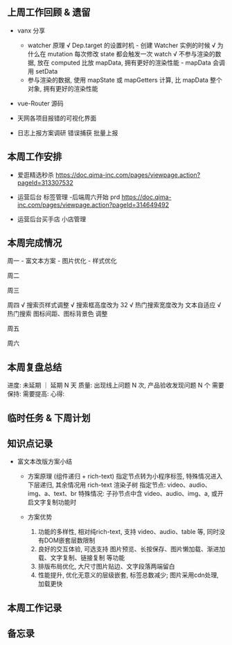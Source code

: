 ## 上周工作回顾 & 遗留
  - vanx 分享
    - watcher 原理
    √ Dep.target 的设置时机 - 创建 Watcher 实例的时候
    √ 为什么在 mutation 每次修改 state 都会触发一次 watch
    √ 不参与渲染的数据, 放在 computed 比放 mapData, 拥有更好的渲染性能 - mapData 会调用 setData
    - 参与渲染的数据, 使用 mapState 或 mapGetters 计算, 比 mapData 整个对象, 拥有更好的渲染性能
  - vue-Router 源码
  - 天网各项目报错的可视化界面

  - 日志上报方案调研
    错误捕获
    批量上报

## 本周工作安排
  - 爱逛精选秒杀 https://doc.qima-inc.com/pages/viewpage.action?pageId=313307532
  - 运营后台 标签管理 -后端周六开始
    prd https://doc.qima-inc.com/pages/viewpage.action?pageId=314649492

  - 运营后台买手店 小店管理

## 本周完成情况
  周一
    - 富文本方案
      - 图片优化
      - 样式优化
  
  周二 
  
  周三
  
  周四 
    √ 搜索页样式调整
      √ 搜索框高度改为 32
      √ 热门搜索宽度改为 文本自适应
      √ 热门搜索 图标间距、图标背景色 调整
    
  周五

  周六
    
## 本周复盘总结
  进度: 未延期 ｜ 延期 N 天
  质量: 出现线上问题 N 次, 产品验收发现问题 N 个
  需要保持:
  需要提高:
  心得:

## 临时任务 & 下周计划
  
           

## 知识点记录
  - 富文本改版方案小结
    - 方案原理 (组件递归 + rich-text)
      指定节点转为小程序标签, 特殊情况进入下层递归, 其余情况用 rich-text 渲染子树
        指定节点: video、audio、img、a、text、br
        特殊情况: 子孙节点中含 video、audio、img、a, 或开启文字复制功能时
    
    - 方案优势
      1. 功能的多样性, 相对纯rich-text, 支持 video、audio、table 等, 同时没有DOM嵌套层数限制
      2. 良好的交互体验, 可选支持 图片预览、长按保存、图片懒加载、渐进加载、文字复制、链接复制 等功能
      3. 排版布局优化, 大尺寸图片贴边、文字段落两端留白
      4. 性能提升, 优化无意义的层级嵌套, 标签总数减少; 图片采用cdn处理, 加载更快


## 本周工作记录
  
## 备忘录
